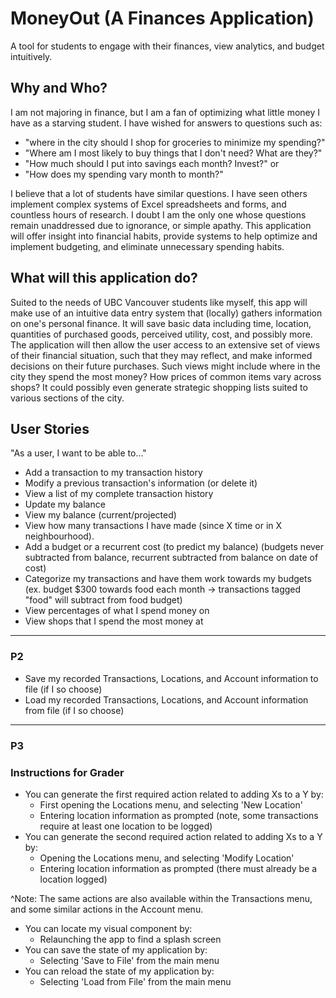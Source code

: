 # MoneyOut (A Finances Application)

A tool for students to engage with their finances,
view analytics, and budget intuitively. 

## Why and Who?

I am not majoring in finance, but I am a fan of optimizing what little
money I have as a starving student. I have wished for answers to 
questions such as: 

- "where in the city should I shop for groceries to 
minimize my spending?"
- "Where am I most likely to buy things that I don't
need? What are they?"
- "How much should I put into savings each month? Invest?" or
- "How does my spending vary month to month?"

I believe that a lot of students have similar questions. I have seen 
others implement complex systems of Excel spreadsheets and forms, 
and countless hours of research. I doubt I am the only one whose questions
remain unaddressed due to ignorance, or simple apathy. This application
will offer insight into financial habits, provide systems to help 
optimize and implement budgeting, and eliminate unnecessary spending 
habits.

## What will this application do?

Suited to the needs of UBC Vancouver students like myself, this app will
make use of an intuitive data entry system that (locally) gathers information 
on one's personal finance. It will save basic data including time,
location, quantities of purchased goods, perceived utility, cost, and possibly 
more. The application will then allow the user access to an extensive set
of views of their financial situation, such that they may reflect, and
make informed decisions on their future purchases. Such views might
include where in the city they spend the most money? How prices of common
items vary across shops? It could possibly even generate strategic 
shopping lists suited to various sections of the city.

## User Stories

"As a user, I want to be able to..."

- Add a transaction to my transaction history
- Modify a previous transaction's information (or delete it)
- View a list of my complete transaction history
- Update my balance
- View my balance (current/projected)
- View how many transactions I have made (since X time or in X neighbourhood).
- Add a budget or a recurrent cost (to predict my balance) 
(budgets never subtracted from balance, recurrent subtracted from balance on date of cost)
- Categorize my transactions and have them work towards my budgets 
(ex. budget $300 towards food each month -> transactions tagged "food" will subtract from food budget)
- View percentages of what I spend money on
- View shops that I spend the most money at

---


### P2

- Save my recorded Transactions, Locations, and Account information to file (if I so choose)
- Load my recorded Transactions, Locations, and Account information from file (if I so choose)

---

### P3

### Instructions for Grader

- You can generate the first required action related to adding Xs to a Y by:
  - First opening the Locations menu, and selecting 'New Location'
  - Entering location information as prompted (note, some transactions require at least one location to be logged)
- You can generate the second required action related to adding Xs to a Y by:
  - Opening the Locations menu, and selecting 'Modify Location'
  - Entering location information as prompted (there must already be a location logged)

^Note: The same actions are also available within the Transactions menu, and some similar actions in the Account menu.

- You can locate my visual component by:
  - Relaunching the app to find a splash screen
- You can save the state of my application by:
  - Selecting 'Save to File' from the main menu
- You can reload the state of my application by:
  - Selecting 'Load from File' from the main menu